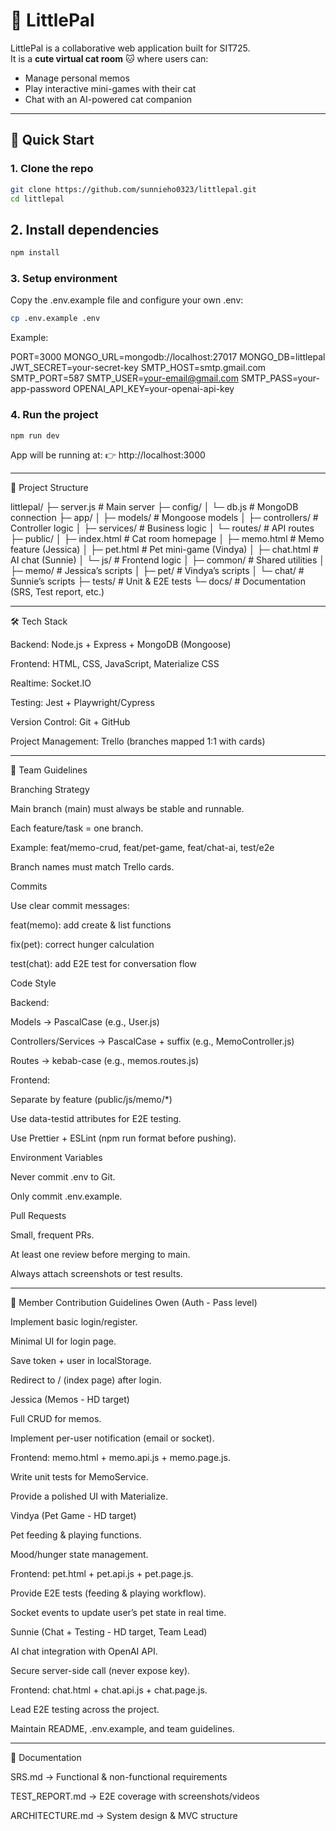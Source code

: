 # 🐾 LittlePal

LittlePal is a collaborative web application built for SIT725.  
It is a **cute virtual cat room** 🐱 where users can:
- Manage personal memos
- Play interactive mini-games with their cat
- Chat with an AI-powered cat companion

---

## 🚀 Quick Start

### 1. Clone the repo
```bash
git clone https://github.com/sunnieho0323/littlepal.git
cd littlepal
```

## 2. Install dependencies
```bash
npm install 
```

### 3. Setup environment
Copy the .env.example file and configure your own .env:
```bash
cp .env.example .env
```
Example:

PORT=3000
MONGO_URL=mongodb://localhost:27017
MONGO_DB=littlepal
JWT_SECRET=your-secret-key
SMTP_HOST=smtp.gmail.com
SMTP_PORT=587
SMTP_USER=your-email@gmail.com
SMTP_PASS=your-app-password
OPENAI_API_KEY=your-openai-api-key

### 4. Run the project
```bash
npm run dev
```

App will be running at:
👉 http://localhost:3000

---
📂 Project Structure

littlepal/
├─ server.js                # Main server
├─ config/
│  └─ db.js                 # MongoDB connection
├─ app/
│  ├─ models/               # Mongoose models
│  ├─ controllers/          # Controller logic
│  ├─ services/             # Business logic
│  └─ routes/               # API routes
├─ public/
│  ├─ index.html            # Cat room homepage
│  ├─ memo.html             # Memo feature (Jessica)
│  ├─ pet.html              # Pet mini-game (Vindya)
│  ├─ chat.html             # AI chat (Sunnie)
│  └─ js/                   # Frontend logic
│     ├─ common/            # Shared utilities
│     ├─ memo/              # Jessica’s scripts
│     ├─ pet/               # Vindya’s scripts
│     └─ chat/              # Sunnie’s scripts
├─ tests/                   # Unit & E2E tests
└─ docs/                    # Documentation (SRS, Test report, etc.)

---
🛠️ Tech Stack

Backend: Node.js + Express + MongoDB (Mongoose)

Frontend: HTML, CSS, JavaScript, Materialize CSS

Realtime: Socket.IO

Testing: Jest + Playwright/Cypress

Version Control: Git + GitHub

Project Management: Trello (branches mapped 1:1 with cards)

---
👥 Team Guidelines

Branching Strategy

Main branch (main) must always be stable and runnable.

Each feature/task = one branch.

Example: feat/memo-crud, feat/pet-game, feat/chat-ai, test/e2e

Branch names must match Trello cards.

Commits

Use clear commit messages:

feat(memo): add create & list functions

fix(pet): correct hunger calculation

test(chat): add E2E test for conversation flow

Code Style

Backend:

Models → PascalCase (e.g., User.js)

Controllers/Services → PascalCase + suffix (e.g., MemoController.js)

Routes → kebab-case (e.g., memos.routes.js)

Frontend:

Separate by feature (public/js/memo/*)

Use data-testid attributes for E2E testing.

Use Prettier + ESLint (npm run format before pushing).

Environment Variables

Never commit .env to Git.

Only commit .env.example.

Pull Requests

Small, frequent PRs.

At least one review before merging to main.

Always attach screenshots or test results.

---
🙋 Member Contribution Guidelines
Owen (Auth - Pass level)

Implement basic login/register.

Minimal UI for login page.

Save token + user in localStorage.

Redirect to / (index page) after login.

Jessica (Memos - HD target)

Full CRUD for memos.

Implement per-user notification (email or socket).

Frontend: memo.html + memo.api.js + memo.page.js.

Write unit tests for MemoService.

Provide a polished UI with Materialize.

Vindya (Pet Game - HD target)

Pet feeding & playing functions.

Mood/hunger state management.

Frontend: pet.html + pet.api.js + pet.page.js.

Provide E2E tests (feeding & playing workflow).

Socket events to update user’s pet state in real time.

Sunnie (Chat + Testing - HD target, Team Lead)

AI chat integration with OpenAI API.

Secure server-side call (never expose key).

Frontend: chat.html + chat.api.js + chat.page.js.

Lead E2E testing across the project.

Maintain README, .env.example, and team guidelines.

---
📑 Documentation

SRS.md → Functional & non-functional requirements

TEST_REPORT.md → E2E coverage with screenshots/videos

ARCHITECTURE.md → System design & MVC structure